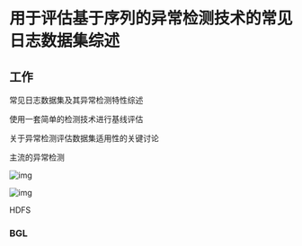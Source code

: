 # 用于评估基于序列的异常检测技术的常见日志数据集综述



## 工作

常见日志数据集及其异常检测特性综述

使用一套简单的检测技术进行基线评估

关于异常检测评估数据集适用性的关键讨论



主流的异常检测

![img](https://cdn.xljsci.com/literature/178829060/page3/51go75.png)





![img](https://cdn.xljsci.com/literature/178829060/page4/oitysy.png)

HDFS

### BGL

